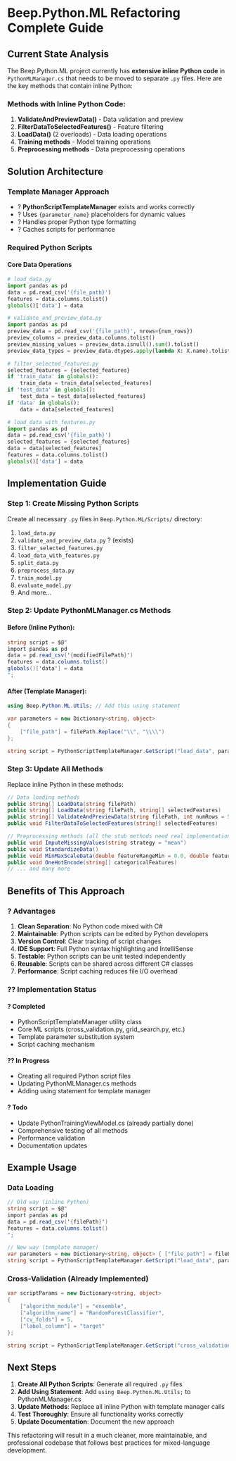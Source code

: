 # Beep.Python.ML Refactoring Complete Guide

## Current State Analysis

The Beep.Python.ML project currently has **extensive inline Python code** in `PythonMLManager.cs` that needs to be moved to separate `.py` files. Here are the key methods that contain inline Python:

### Methods with Inline Python Code:

1. **ValidateAndPreviewData()** - Data validation and preview
2. **FilterDataToSelectedFeatures()** - Feature filtering  
3. **LoadData()** (2 overloads) - Data loading operations
4. **Training methods** - Model training operations
5. **Preprocessing methods** - Data preprocessing operations

## Solution Architecture

### Template Manager Approach
- ? **PythonScriptTemplateManager** exists and works correctly
- ? Uses `{parameter_name}` placeholders for dynamic values
- ? Handles proper Python type formatting
- ? Caches scripts for performance

### Required Python Scripts

#### Core Data Operations
```python
# load_data.py
import pandas as pd
data = pd.read_csv('{file_path}')
features = data.columns.tolist()
globals()['data'] = data

# validate_and_preview_data.py  
import pandas as pd
preview_data = pd.read_csv('{file_path}', nrows={num_rows})
preview_columns = preview_data.columns.tolist()
preview_missing_values = preview_data.isnull().sum().tolist()
preview_data_types = preview_data.dtypes.apply(lambda X: X.name).tolist()

# filter_selected_features.py
selected_features = {selected_features}
if 'train_data' in globals():
    train_data = train_data[selected_features]
if 'test_data' in globals():
    test_data = test_data[selected_features]  
if 'data' in globals():
    data = data[selected_features]

# load_data_with_features.py
import pandas as pd
data = pd.read_csv('{file_path}')
selected_features = {selected_features}
data = data[selected_features]
features = data.columns.tolist()
globals()['data'] = data
```

## Implementation Guide

### Step 1: Create Missing Python Scripts
Create all necessary `.py` files in `Beep.Python.ML/Scripts/` directory:

1. `load_data.py`
2. `validate_and_preview_data.py` ? (exists)
3. `filter_selected_features.py`
4. `load_data_with_features.py`
5. `split_data.py`
6. `preprocess_data.py`
7. `train_model.py`
8. `evaluate_model.py`
9. And more...

### Step 2: Update PythonMLManager.cs Methods

#### Before (Inline Python):
```csharp
string script = $@"
import pandas as pd
data = pd.read_csv('{modifiedFilePath}')
features = data.columns.tolist()
globals()['data'] = data
";
```

#### After (Template Manager):
```csharp
using Beep.Python.ML.Utils; // Add this using statement

var parameters = new Dictionary<string, object>
{
    ["file_path"] = filePath.Replace("\\", "\\\\")
};

string script = PythonScriptTemplateManager.GetScript("load_data", parameters);
```

### Step 3: Update All Methods
Replace inline Python in these methods:

```csharp
// Data loading methods
public string[] LoadData(string filePath)
public string[] LoadData(string filePath, string[] selectedFeatures)
public string[] ValidateAndPreviewData(string filePath, int numRows = 5)
public void FilterDataToSelectedFeatures(string[] selectedFeatures)

// Preprocessing methods (all the stub methods need real implementations)
public void ImputeMissingValues(string strategy = "mean")
public void StandardizeData()
public void MinMaxScaleData(double featureRangeMin = 0.0, double featureRangeMax = 1.0)
public void OneHotEncode(string[] categoricalFeatures)
// ... and many more
```

## Benefits of This Approach

### ? Advantages
1. **Clean Separation**: No Python code mixed with C#
2. **Maintainable**: Python scripts can be edited by Python developers
3. **Version Control**: Clear tracking of script changes
4. **IDE Support**: Full Python syntax highlighting and IntelliSense
5. **Testable**: Python scripts can be unit tested independently
6. **Reusable**: Scripts can be shared across different C# classes
7. **Performance**: Script caching reduces file I/O overhead

### ?? Implementation Status

#### ? Completed
- PythonScriptTemplateManager utility class
- Core ML scripts (cross_validation.py, grid_search.py, etc.)
- Template parameter substitution system
- Script caching mechanism

#### ?? In Progress  
- Creating all required Python script files
- Updating PythonMLManager.cs methods
- Adding using statement for template manager

#### ? Todo
- Update PythonTrainingViewModel.cs (already partially done)
- Comprehensive testing of all methods
- Performance validation
- Documentation updates

## Example Usage

### Data Loading
```csharp
// Old way (inline Python)
string script = $@"
import pandas as pd
data = pd.read_csv('{filePath}')
features = data.columns.tolist()
";

// New way (template manager)
var parameters = new Dictionary<string, object> { ["file_path"] = filePath };
string script = PythonScriptTemplateManager.GetScript("load_data", parameters);
```

### Cross-Validation (Already Implemented)
```csharp
var scriptParams = new Dictionary<string, object>
{
    ["algorithm_module"] = "ensemble",
    ["algorithm_name"] = "RandomForestClassifier",
    ["cv_folds"] = 5,
    ["label_column"] = "target"
};

string script = PythonScriptTemplateManager.GetScript("cross_validation", scriptParams);
```

## Next Steps

1. **Create All Python Scripts**: Generate all required `.py` files
2. **Add Using Statement**: Add `using Beep.Python.ML.Utils;` to PythonMLManager.cs
3. **Update Methods**: Replace all inline Python with template manager calls
4. **Test Thoroughly**: Ensure all functionality works correctly
5. **Update Documentation**: Document the new approach

This refactoring will result in a much cleaner, more maintainable, and professional codebase that follows best practices for mixed-language development.